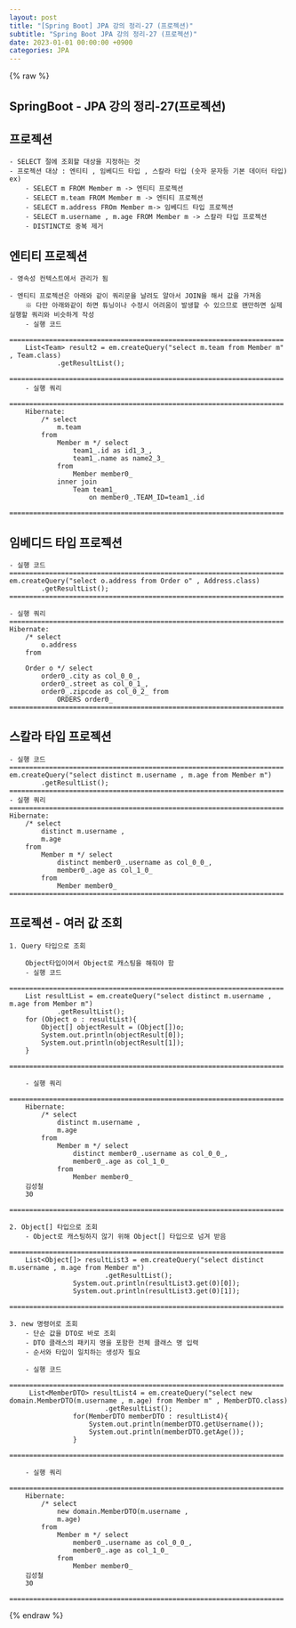 ```yaml
---
layout: post
title: "[Spring Boot] JPA 강의 정리-27 (프로젝션)"
subtitle: "Spring Boot JPA 강의 정리-27 (프로젝션)"
date: 2023-01-01 00:00:00 +0900
categories: JPA
---
```

{% raw %}
## SpringBoot - JPA 강의 정리-27(프로젝션)  
  
## 프로젝션  
	- SELECT 절에 조회할 대상을 지정하는 것  
	- 프로젝션 대상 : 엔티티 , 임베디드 타입 , 스칼라 타입 (숫자 문자등 기본 데이터 타입)  
	ex)  
		- SELECT m FROM Member m -> 엔티티 프로젝션  
		- SELECT m.team FROM Member m -> 엔티티 프로젝션  
		- SELECT m.address FROm Member m-> 임베디드 타입 프로젝션  
		- SELECT m.username , m.age FROM Member m -> 스칼라 타입 프로젝션  
		- DISTINCT로 중복 제거  
  
## 엔티티 프로젝션  
	- 영속성 컨텍스트에서 관리가 됨  
  
	- 엔티티 프로젝션은 아래와 같이 쿼리문을 날려도 알아서 JOIN을 해서 값을 가져옴  
		※ 다만 아래와같이 하면 튜닝이나 수정시 어려움이 발생할 수 있으므로 왠만하면 실제 실행할 쿼리와 비슷하게 작성  
		- 실행 코드  
		=====================================================================  
		List<Team> result2 = em.createQuery("select m.team from Member m" , Team.class)  
				.getResultList();  
		=====================================================================  
		- 실행 쿼리  
		=====================================================================  
		Hibernate:  
			/* select  
				m.team  
			from  
				Member m */ select  
					team1_.id as id1_3_,  
					team1_.name as name2_3_  
				from  
					Member member0_  
				inner join  
					Team team1_  
						on member0_.TEAM_ID=team1_.id  
		=====================================================================  
  
## 임베디드 타입 프로젝션  
  
	- 실행 코드  
	=====================================================================  
	em.createQuery("select o.address from Order o" , Address.class)  
			.getResultList();  
	=====================================================================  
  
	- 실행 쿼리  
	=====================================================================  
	Hibernate:  
		/* select  
			o.address  
		from  
  
		Order o */ select  
			order0_.city as col_0_0_,  
			order0_.street as col_0_1_,  
			order0_.zipcode as col_0_2_ from  
				ORDERS order0_  
	=====================================================================  
  
## 스칼라 타입 프로젝션  
	- 실행 코드  
	=====================================================================  
	em.createQuery("select distinct m.username , m.age from Member m")  
			.getResultList();  
	=====================================================================  
	- 실행 쿼리  
	=====================================================================  
	Hibernate:  
		/* select  
			distinct m.username ,  
			m.age  
		from  
			Member m */ select  
				distinct member0_.username as col_0_0_,  
				member0_.age as col_1_0_  
			from  
				Member member0_  
	=====================================================================  
  
## 프로젝션 - 여러 값 조회  
	1. Query 타입으로 조회  
  
		Object타입이여서 Object로 캐스팅을 해줘야 함  
		- 실행 코드  
		=====================================================================  
		List resultList = em.createQuery("select distinct m.username , m.age from Member m")  
				.getResultList();  
		for (Object o : resultList){  
			Object[] objectResult = (Object[])o;  
			System.out.println(objectResult[0]);  
			System.out.println(objectResult[1]);  
		}  
		=====================================================================  
  
		- 실행 쿼리  
		=====================================================================  
		Hibernate:  
			/* select  
				distinct m.username ,  
				m.age  
			from  
				Member m */ select  
					distinct member0_.username as col_0_0_,  
					member0_.age as col_1_0_  
				from  
					Member member0_  
		김성철  
		30  
		=====================================================================  
  
	2. Object[] 타입으로 조회  
		- Object로 캐스팅하지 않기 위해 Object[] 타입으로 넘겨 받음  
		=====================================================================  
		List<Object[]> resultList3 = em.createQuery("select distinct m.username , m.age from Member m")  
							.getResultList();  
					System.out.println(resultList3.get(0)[0]);  
					System.out.println(resultList3.get(0)[1]);  
		=====================================================================  
  
	3. new 명령어로 조회  
		- 단순 값을 DTO로 바로 조회  
		- DTO 클래스의 패키지 명을 포함한 전체 클래스 명 입력  
		- 순서와 타입이 일치하는 생성자 필요  
  
		- 실행 코드  
		=====================================================================  
		 List<MemberDTO> resultList4 = em.createQuery("select new domain.MemberDTO(m.username , m.age) from Member m" , MemberDTO.class)  
							.getResultList();  
					for(MemberDTO memberDTO : resultList4){  
						System.out.println(memberDTO.getUsername());  
						System.out.println(memberDTO.getAge());  
					}  
		=====================================================================  
  
		- 실행 쿼리  
		=====================================================================  
		Hibernate:  
			/* select  
				new domain.MemberDTO(m.username ,  
				m.age)  
			from  
				Member m */ select  
					member0_.username as col_0_0_,  
					member0_.age as col_1_0_  
				from  
					Member member0_  
		김성철  
		30  
		=====================================================================  

{% endraw %}
